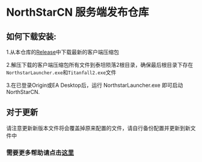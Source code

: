 <!--
 * @Author: HK560
 * @Date: 2021-12-25 17:40:05
 * @LastEditTime: 2021-12-25 17:45:29
 * @LastEditors: HK560
 * @Description: 
 * @FilePath: \NorthStarCN_WIKIh:\github\ttf\R2NorthstarCN_Launcher\README.md
 * My Blog: https://blog.hk560.top
-->
# NorthStarCN 服务端发布仓库
## 如何下载安装:
1.从本仓库的[Release](https://github.com/R2NorthstarCN/R2NorthstarCN_Launcher/releases)中下载最新的客户端压缩包

2.解压下载的客户端压缩包所有文件到泰坦陨落2根目录，确保最后根目录下存在`NorthstarLauncher.exe`和`Titanfall2.exe`文件

3.在已登录Origin或EA Desktop后，运行 NorthstarLauncher.exe 即可启动NorthStarCN.

## 对于更新
请注意更新新版本文件将会覆盖掉原来配置的文件，请自行备份配置并更新到新文件中

### 需要更多帮助请点击[这里](https://github.com/R2NorthstarCN/NorthStarCN_WIKI)

<!-- # How to manually edit from Official R2Northstar Releases.
1.Download and install the lastest version of R2Northstar Release.

2.Navigate to %Your_Game_Dir%\R2Northstar\mods\Northstar.CustomServers\mod\cfg, Open 'autoexec_ns_server.cfg' with any Text editor. An syntax-highlighted Text editor (Like vscode or notepad++) would be nice.

3.Find the original convar, and replace it with this:
```
ns_masterserver_hostname "tf2cn.wolf109909.top" // masterserver hostname
```
3.Do the same to another file located at %Your_Game_Dir%\R2Northstar\mods\Northstar.Client\mod\cfg\autoexec_ns_client.cfg -->
